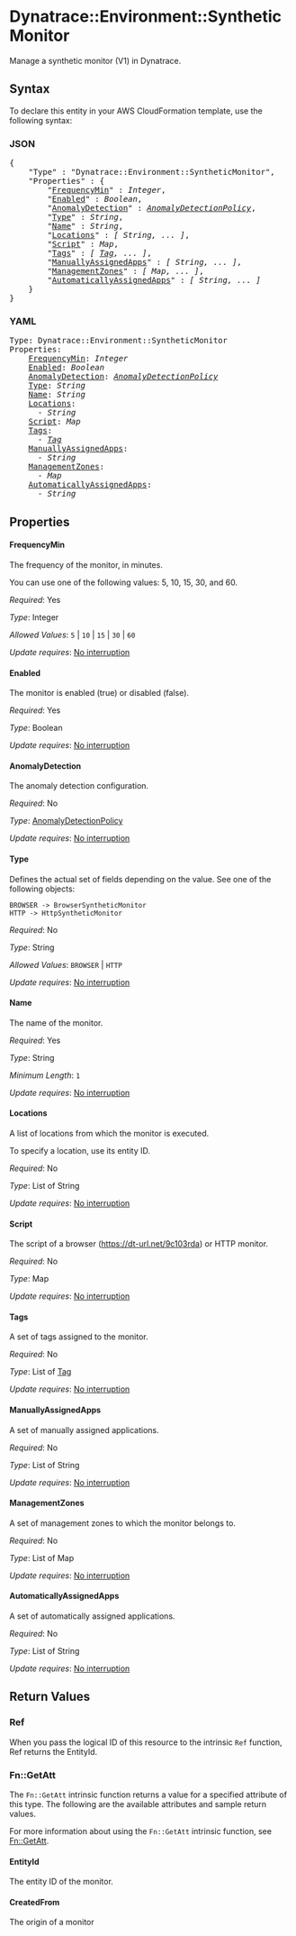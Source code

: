 # Dynatrace::Environment::SyntheticMonitor

Manage a synthetic monitor (V1) in Dynatrace.

## Syntax

To declare this entity in your AWS CloudFormation template, use the following syntax:

### JSON

<pre>
{
    "Type" : "Dynatrace::Environment::SyntheticMonitor",
    "Properties" : {
        "<a href="#frequencymin" title="FrequencyMin">FrequencyMin</a>" : <i>Integer</i>,
        "<a href="#enabled" title="Enabled">Enabled</a>" : <i>Boolean</i>,
        "<a href="#anomalydetection" title="AnomalyDetection">AnomalyDetection</a>" : <i><a href="anomalydetectionpolicy.md">AnomalyDetectionPolicy</a></i>,
        "<a href="#type" title="Type">Type</a>" : <i>String</i>,
        "<a href="#name" title="Name">Name</a>" : <i>String</i>,
        "<a href="#locations" title="Locations">Locations</a>" : <i>[ String, ... ]</i>,
        "<a href="#script" title="Script">Script</a>" : <i>Map</i>,
        "<a href="#tags" title="Tags">Tags</a>" : <i>[ <a href="tag.md">Tag</a>, ... ]</i>,
        "<a href="#manuallyassignedapps" title="ManuallyAssignedApps">ManuallyAssignedApps</a>" : <i>[ String, ... ]</i>,
        "<a href="#managementzones" title="ManagementZones">ManagementZones</a>" : <i>[ Map, ... ]</i>,
        "<a href="#automaticallyassignedapps" title="AutomaticallyAssignedApps">AutomaticallyAssignedApps</a>" : <i>[ String, ... ]</i>
    }
}
</pre>

### YAML

<pre>
Type: Dynatrace::Environment::SyntheticMonitor
Properties:
    <a href="#frequencymin" title="FrequencyMin">FrequencyMin</a>: <i>Integer</i>
    <a href="#enabled" title="Enabled">Enabled</a>: <i>Boolean</i>
    <a href="#anomalydetection" title="AnomalyDetection">AnomalyDetection</a>: <i><a href="anomalydetectionpolicy.md">AnomalyDetectionPolicy</a></i>
    <a href="#type" title="Type">Type</a>: <i>String</i>
    <a href="#name" title="Name">Name</a>: <i>String</i>
    <a href="#locations" title="Locations">Locations</a>: <i>
      - String</i>
    <a href="#script" title="Script">Script</a>: <i>Map</i>
    <a href="#tags" title="Tags">Tags</a>: <i>
      - <a href="tag.md">Tag</a></i>
    <a href="#manuallyassignedapps" title="ManuallyAssignedApps">ManuallyAssignedApps</a>: <i>
      - String</i>
    <a href="#managementzones" title="ManagementZones">ManagementZones</a>: <i>
      - Map</i>
    <a href="#automaticallyassignedapps" title="AutomaticallyAssignedApps">AutomaticallyAssignedApps</a>: <i>
      - String</i>
</pre>

## Properties

#### FrequencyMin

The frequency of the monitor, in minutes.

You can use one of the following values: 5, 10, 15, 30, and 60.

_Required_: Yes

_Type_: Integer

_Allowed Values_: <code>5</code> | <code>10</code> | <code>15</code> | <code>30</code> | <code>60</code>

_Update requires_: [No interruption](https://docs.aws.amazon.com/AWSCloudFormation/latest/UserGuide/using-cfn-updating-stacks-update-behaviors.html#update-no-interrupt)

#### Enabled

The monitor is enabled (true) or disabled (false).

_Required_: Yes

_Type_: Boolean

_Update requires_: [No interruption](https://docs.aws.amazon.com/AWSCloudFormation/latest/UserGuide/using-cfn-updating-stacks-update-behaviors.html#update-no-interrupt)

#### AnomalyDetection

The anomaly detection configuration.

_Required_: No

_Type_: <a href="anomalydetectionpolicy.md">AnomalyDetectionPolicy</a>

_Update requires_: [No interruption](https://docs.aws.amazon.com/AWSCloudFormation/latest/UserGuide/using-cfn-updating-stacks-update-behaviors.html#update-no-interrupt)

#### Type

Defines the actual set of fields depending on the value. See one of the following objects:

    BROWSER -> BrowserSyntheticMonitor
    HTTP -> HttpSyntheticMonitor

_Required_: No

_Type_: String

_Allowed Values_: <code>BROWSER</code> | <code>HTTP</code>

_Update requires_: [No interruption](https://docs.aws.amazon.com/AWSCloudFormation/latest/UserGuide/using-cfn-updating-stacks-update-behaviors.html#update-no-interrupt)

#### Name

The name of the monitor.

_Required_: Yes

_Type_: String

_Minimum Length_: <code>1</code>

_Update requires_: [No interruption](https://docs.aws.amazon.com/AWSCloudFormation/latest/UserGuide/using-cfn-updating-stacks-update-behaviors.html#update-no-interrupt)

#### Locations

A list of locations from which the monitor is executed.

To specify a location, use its entity ID.

_Required_: No

_Type_: List of String

_Update requires_: [No interruption](https://docs.aws.amazon.com/AWSCloudFormation/latest/UserGuide/using-cfn-updating-stacks-update-behaviors.html#update-no-interrupt)

#### Script

The script of a browser (https://dt-url.net/9c103rda) or HTTP monitor.

_Required_: No

_Type_: Map

_Update requires_: [No interruption](https://docs.aws.amazon.com/AWSCloudFormation/latest/UserGuide/using-cfn-updating-stacks-update-behaviors.html#update-no-interrupt)

#### Tags

A set of tags assigned to the monitor.

_Required_: No

_Type_: List of <a href="tag.md">Tag</a>

_Update requires_: [No interruption](https://docs.aws.amazon.com/AWSCloudFormation/latest/UserGuide/using-cfn-updating-stacks-update-behaviors.html#update-no-interrupt)

#### ManuallyAssignedApps

A set of manually assigned applications.

_Required_: No

_Type_: List of String

_Update requires_: [No interruption](https://docs.aws.amazon.com/AWSCloudFormation/latest/UserGuide/using-cfn-updating-stacks-update-behaviors.html#update-no-interrupt)

#### ManagementZones

A set of management zones to which the monitor belongs to.

_Required_: No

_Type_: List of Map

_Update requires_: [No interruption](https://docs.aws.amazon.com/AWSCloudFormation/latest/UserGuide/using-cfn-updating-stacks-update-behaviors.html#update-no-interrupt)

#### AutomaticallyAssignedApps

A set of automatically assigned applications.

_Required_: No

_Type_: List of String

_Update requires_: [No interruption](https://docs.aws.amazon.com/AWSCloudFormation/latest/UserGuide/using-cfn-updating-stacks-update-behaviors.html#update-no-interrupt)

## Return Values

### Ref

When you pass the logical ID of this resource to the intrinsic `Ref` function, Ref returns the EntityId.

### Fn::GetAtt

The `Fn::GetAtt` intrinsic function returns a value for a specified attribute of this type. The following are the available attributes and sample return values.

For more information about using the `Fn::GetAtt` intrinsic function, see [Fn::GetAtt](https://docs.aws.amazon.com/AWSCloudFormation/latest/UserGuide/intrinsic-function-reference-getatt.html).

#### EntityId

The entity ID of the monitor.

#### CreatedFrom

The origin of a monitor

